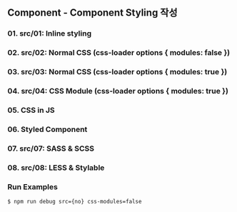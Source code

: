 ## Component - Component Styling 작성

### 01. src/01: Inline styling
### 02. src/02: Normal CSS (css-loader options { modules: false })
### 03. src/03: Normal CSS (css-loader options { modules: true })
### 04. src/04: CSS Module (css-loader options { modules: true })
### 05. CSS in JS 
### 06. Styled Component
### 07. src/07: SASS & SCSS
### 08. src/08: LESS & Stylable

### Run Examples
```bash
$ npm run debug src={no} css-modules=false
```